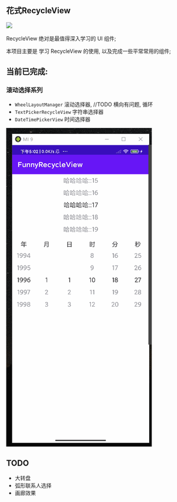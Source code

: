 ## 花式RecycleView 
[![](https://jitpack.io/v/yizems/FunnyRecycleView.svg)](https://jitpack.io/#yizems/FunnyRecycleView)

RecycleView 绝对是最值得深入学习的 UI 组件;

本项目主要是 学习 RecycleView 的使用, 以及完成一些平常常用的组件;

## 当前已完成:

### 滚动选择系列

 - `WheelLayoutManager` 滚动选择器, //TODO 横向有问题, 循环
 - `TextPickerRecycleView` 字符串选择器
 - `DateTimePickerView` 时间选择器
 
 ![](./snapshot/滚动选择器.gif)
 
 
## TODO

- 大转盘
- 弧形联系人选择
- 画廊效果
